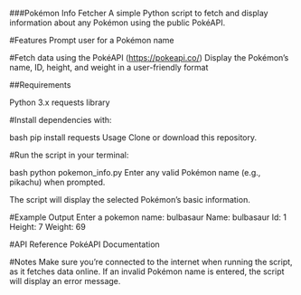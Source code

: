 ###Pokémon Info Fetcher
   A simple Python script to fetch and display information about any Pokémon using the public PokéAPI.

#Features
 Prompt user for a Pokémon name

#Fetch data using the PokéAPI (https://pokeapi.co/)
 Display the Pokémon’s name, ID, height, and weight in a user-friendly format

##Requirements

  Python 3.x
  requests library

#Install dependencies with:

 bash
 pip install requests
 Usage
 Clone or download this repository.

#Run the script in your terminal:

 bash
 python pokemon_info.py
 Enter any valid Pokémon name (e.g., pikachu) when prompted.

The script will display the selected Pokémon’s basic information.

#Example Output
 Enter a pokemon name: bulbasaur
 Name: bulbasaur
 Id: 1
 Height: 7
 Weight: 69

#API Reference
 PokéAPI Documentation

#Notes
 Make sure you’re connected to the internet when running the script, as it fetches data online.
 If an invalid Pokémon name is entered, the script will display an error message.
